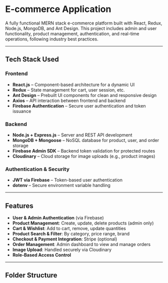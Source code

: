 #   E-commerce Application

A fully functional MERN stack e-commerce platform built with React, Redux, Node.js, MongoDB, and Ant Design. This project includes admin and user functionality, product management, authentication, and real-time operations, following industry best practices.

---

##  Tech Stack Used

###  Frontend
- **React.js** – Component-based architecture for a dynamic UI
- **Redux** – State management for cart, user session, etc.
- **Ant Design** – Prebuilt UI components for clean and responsive design
- **Axios** – API interaction between frontend and backend
- **Firebase Authentication** – Secure user authentication and token issuance

###  Backend
- **Node.js + Express.js** – Server and REST API development
- **MongoDB + Mongoose** – NoSQL database for product, user, and order storage
- **Firebase Admin SDK** – Backend token validation for protected routes
- **Cloudinary** – Cloud storage for image uploads (e.g., product images)

###  Authentication & Security
- **JWT via Firebase** – Token-based user authentication
- **dotenv** – Secure environment variable handling

---

##  Features

-  **User & Admin Authentication** (via Firebase)
-  **Product Management**: Create, update, delete products (admin only)
-  **Cart & Wishlist**: Add to cart, remove, update quantities
-  **Product Search & Filter**: By category, price range, brand
-  **Checkout & Payment Integration**: Stripe (optional)
-  **Order Management**: Admin dashboard to view and manage orders
-  **Image Upload**: Handled securely via Cloudinary
-  **Role-Based Access Control**

---

##  Folder Structure

